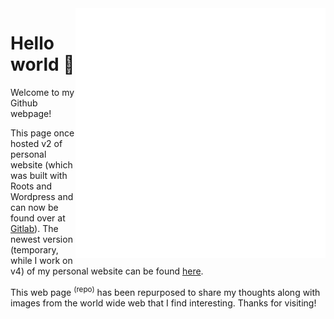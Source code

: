 
<!-- 
<p align="center">
  <img src="https://i.imgur.com/SlpzfG3.gif" alt="Welcome to my site!" />
</p> -->

<img src="https://github.com/coreybruyere/coreybruyere/blob/master/about-header.svg" align="right" width="400" height="400">

# Hello world 👋

Welcome to my Github webpage! 

This page once hosted v2 of personal website (which was built with Roots and Wordpress and can now be found over at [Gitlab](https://gitlab.com/coreybruyere/coreybruyere)). The newest version (temporary, while I work on v4) of my personal website can be found [here](https://github.com/coreybruyere/coreybruyere-v3). 

This web page <sup>(repo)</sup> has been repurposed to share my thoughts along with images from the world wide web that I find interesting. Thanks for visiting!


<!-- <div align="center">
	<br>
	<a href="https://github.com/coreybruyere/coreybruyere/blob/master/about-header.svg">
		<img src="https://github.com/coreybruyere/coreybruyere/blob/master/about-header.svg" width="800" height="400">
	</a>
	<br>
</div>-->

